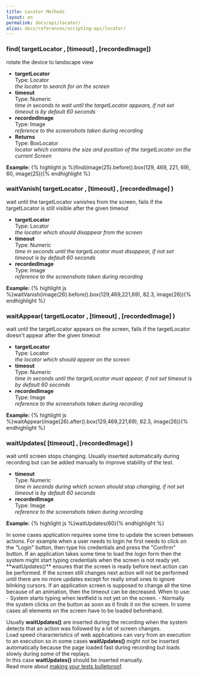 ```yaml
---
title: Locator Methods
layout: en
permalink: docs/api/locator/
alias: docs/references/scripting-api/locator/
---
```


<h3 id="find">find( targetLocator , [timeout] , [recordedImage])</h3>
<p>rotate the device to landscape view</p>
<p><ul>
	<li>
		<strong>targetLocator</strong>
		<div>Type: Locator</div>
		<em>the locator to search for on the screen</em>
	</li>
	<li>
		<strong>timeout</strong>
		<div>Type: Numeric</div>
		<em>time in seconds to wait until the targetLocator appears, if not set timeout is by default 60 seconds</em>
	</li>
	<li>
		<strong>recordedImage</strong>
		<div>Type: Image</div>
		<em>reference to the screenshots taken during recording</em>
	</li>
	<li>
		<strong>Returns</strong>
		<div>Type: BoxLocator</div>
		<em>locator which contains the size and position of the targetLocator on the current Screen</em>
	</li>
</ul></p>
<p>
<strong>Example:</strong>
{% highlight js %}find(image(25).before().box(129, 469, 221, 69), 60, image(25)){% endhighlight %}
</p>

<h3 id="waitVanish">waitVanish( targetLocator , [timeout] , [recordedImage] )</h3>
<p>wait until the targetLocator vanishes from the screen, fails if the targetLocator is still visible after the given timeout</p>
<p><ul>
	<li>
		<strong>targetLocator</strong>
		<div>Type: Locator</div>
		<em>the locator which should disappear from the screen</em>
	</li>
	<li>
		<strong>timeout</strong>
		<div>Type: Numeric</div>
		<em>time in seconds until the targetLocator must disappear, if not set timeout is by default 60 seconds</em>
	</li>
	<li>
		<strong>recordedImage</strong>
		<div>Type: Image</div>
		<em>reference to the screenshots taken during recording</em>
	</li>
</ul></p>
<p>
<strong>Example:</strong>
{% highlight js %}waitVanish(image(26).before().box(129,469,221,69), 82.3, image(26)){% endhighlight %}
</p>

<h3 id="waitAppear">waitAppear( targetLocator , [timeout] , [recordedImage] )</h3>
<p>wait until the targetLocator appears on the screen, fails if the targetLocator doesn't appear after the given timeout</p>
<p><ul>
	<li>
		<strong>targetLocator</strong>
		<div>Type: Locator</div>
		<em>the locator which should appear on the screen</em>
	</li>
	<li>
		<strong>timeout</strong>
		<div>Type: Numeric</div>
		<em>time in seconds until the targetLocator must appear, if not set timeout is by default 60 seconds</em>
	</li>
	<li>
		<strong>recordedImage</strong>
		<div>Type: Image</div>
		<em>reference to the screenshots taken during recording</em>
	</li>
</ul></p>
<p>
<strong>Example:</strong>
{% highlight js %}waitAppear(image(26).after().box(129,469,221,69), 82.3, image(26)){% endhighlight %}
</p>

<h3 id="waitUpdates">waitUpdates( [timeout] , [recordedImage] )</h3>
  wait until screen stops changing. Usually inserted automatically during recording but can be added manually to improve stability of the test.  
<p><ul>
	<li>
		<strong>timeout</strong>
		<div>Type: Numeric</div>
		<em>time in seconds during which screen should stop changing, if not set timeout is by default 60 seconds</em>
	</li>
	<li>
		<strong>recordedImage</strong>
		<div>Type: Image</div>
		<em>reference to the screenshots taken during recording</em>
	</li>
</ul></p>
<p>
<strong>Example:</strong>
{% highlight js %}waitUpdates(60){% endhighlight %}
</p>
  In some cases application requires some time to update the screen between actions.  
  For example when a user needs to login he first needs to click on the "Login" button, then type his credentials and press the "Confirm" button.  
  If an application takes some time to load the login form then the system might start typing credentials when the screen is not ready yet.  
  **waitUpdates()** ensures that the screen is ready before next action can be performed.  
  If the screen still changes next action will not be performed until there are no more updates except for really 
  small ones to ignore blinking cursors.  
  If an application screen is supposed to change all the time because of an animation, then the timeout can be decreased.  
  When to use:  
  - System starts typing when textfield is not yet on the screen.  
  - Normally the system clicks on the button as soon as it finds it on the screen. In some cases all elements on the screen have to be loaded beforehand.  
  
  Usually **waitUpdates()** are inserted during the recording when the system detects that an action was followed by a lot of screen changes.  
  Load speed characteristics of web applications can vary from an execution to an execution so in some cases **waitUpdates()** 
  might not be inserted automatically because the page loaded fast during recording but loads slowly during some of the replays.  
  In this case **waitUpdates()** should be inserted manually.  
  Read more about <a href="/docs/guides/bulletproof-tests">making your tests bulletproof</a>.
  
